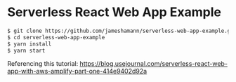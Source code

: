# Serverless React Web App Example


```bash
$ git clone https://github.com/jameshamann/serverless-web-app-example.git
$ cd serverless-web-app-example
$ yarn install
$ yarn start
```

Referencing this tutorial: 
https://blog.usejournal.com/serverless-react-web-app-with-aws-amplify-part-one-414e9402d92a
